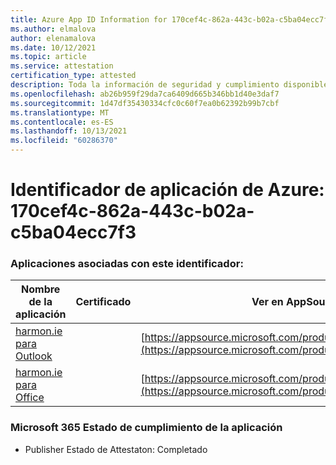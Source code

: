 ```yaml
---
title: Azure App ID Information for 170cef4c-862a-443c-b02a-c5ba04ecc7f3
ms.author: elmalova
author: elenamalova
ms.date: 10/12/2021
ms.topic: article
ms.service: attestation
certification_type: attested
description: Toda la información de seguridad y cumplimiento disponible para 170cef4c-862a-443c-b02a-c5ba04ecc7f3.
ms.openlocfilehash: ab26b959f29da7ca6409d665b346bb1d40e3daf7
ms.sourcegitcommit: 1d47df35430334cfc0c60f7ea0b62392b99b7cbf
ms.translationtype: MT
ms.contentlocale: es-ES
ms.lasthandoff: 10/13/2021
ms.locfileid: "60286370"
---
```

# <a name="azure-app-id-170cef4c-862a-443c-b02a-c5ba04ecc7f3"></a>Identificador de aplicación de Azure: 170cef4c-862a-443c-b02a-c5ba04ecc7f3


### <a name="apps-associated-with-this-id"></a>Aplicaciones asociadas con este identificador:
| **Nombre de la aplicación** | **Certificado** | **Ver en AppSource** |
|--------------|---------------|-----------------------|
| [harmon.ie para Outlook](https://docs.microsoft.com/microsoft-365-app-certification/forward/WA103004101) |  | [https://appsource.microsoft.com/product/office/WA103004101](https://appsource.microsoft.com/product/office/WA103004101) |
| [harmon.ie para Office](https://docs.microsoft.com/microsoft-365-app-certification/forward/WA104381050) |  | [https://appsource.microsoft.com/product/office/WA104381050](https://appsource.microsoft.com/product/office/WA104381050) |

### <a name="microsoft-365-app-compliance-status"></a>Microsoft 365 Estado de cumplimiento de la aplicación
- Publisher Estado de Attestaton: Completado
